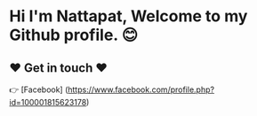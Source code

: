 # Hi I'm Nattapat, Welcome to my Github profile. 😊

## ❤️ Get in touch ❤️
👉 [Facebook] (https://www.facebook.com/profile.php?id=100001815623178)<br>
